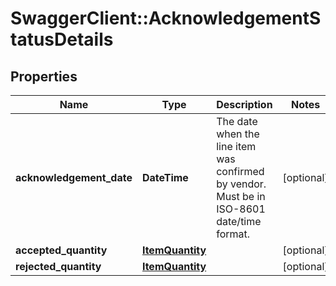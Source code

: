 # SwaggerClient::AcknowledgementStatusDetails

## Properties
Name | Type | Description | Notes
------------ | ------------- | ------------- | -------------
**acknowledgement_date** | **DateTime** | The date when the line item was confirmed by vendor. Must be in ISO-8601 date/time format. | [optional] 
**accepted_quantity** | [**ItemQuantity**](ItemQuantity.md) |  | [optional] 
**rejected_quantity** | [**ItemQuantity**](ItemQuantity.md) |  | [optional] 

